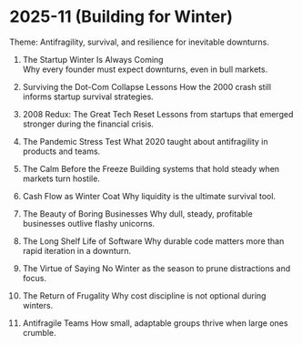 # 2025-11 (Building for Winter)

Theme: Antifragility, survival, and resilience for inevitable downturns.  

1. The Startup Winter Is Always Coming  
   Why every founder must expect downturns, even in bull markets.  
2. Surviving the Dot-Com Collapse Lessons
   How the 2000 crash still informs startup survival strategies.  
3. 2008 Redux: The Great Tech Reset
   Lessons from startups that emerged stronger during the financial crisis.
4. The Pandemic Stress Test
   What 2020 taught about antifragility in products and teams.
5. The Calm Before the Freeze
   Building systems that hold steady when markets turn hostile.
6. Cash Flow as Winter Coat
   Why liquidity is the ultimate survival tool.
7. The Beauty of Boring Businesses
   Why dull, steady, profitable businesses outlive flashy unicorns.
9. The Long Shelf Life of Software
   Why durable code matters more than rapid iteration in a downturn.
11. The Virtue of Saying No
    Winter as the season to prune distractions and focus.

12. The Return of Frugality
    Why cost discipline is not optional during winters.
13. Antifragile Teams
    How small, adaptable groups thrive when large ones crumble.